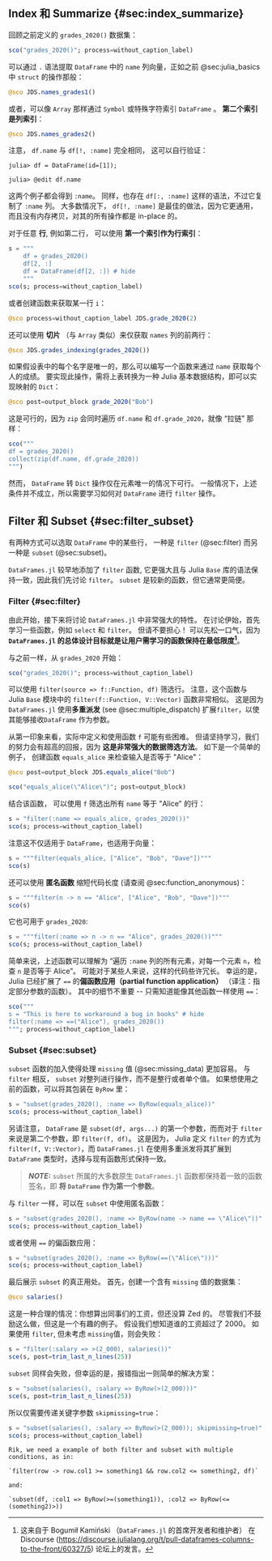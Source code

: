 ## Index 和 Summarize {#sec:index_summarize}

回顾之前定义的 `grades_2020()` 数据集：

```jl
sco("grades_2020()"; process=without_caption_label)
```

可以通过 `.` 语法提取 `DataFrame` 中的 `name` 列向量，正如之前 @sec:julia_basics 中 `struct` 的操作那般：

```jl
@sco JDS.names_grades1()
```

或者，可以像 `Array` 那样通过 `Symbol` 或特殊字符索引 `DataFrame` 。
**第二个索引是列索引**：

```jl
@sco JDS.names_grades2()
```

注意， `df.name` 与 `df[!, :name]` 完全相同， 这可以自行验证：

```
julia> df = DataFrame(id=[1]);

julia> @edit df.name
```

这两个例子都会得到 `:name`。
同样，也存在 `df[:, :name]` 这样的语法，不过它复制了 `:name` 列。
大多数情况下， `df[!, :name]` 是最佳的做法，因为它更通用，而且没有内存拷贝，对其的所有操作都是 in-place 的。


对于任意 **行**, 例如第二行， 可以使用 **第一个索引作为行索引**：

```jl
s = """
    df = grades_2020()
    df[2, :]
    df = DataFrame(df[2, :]) # hide
    """
sco(s; process=without_caption_label)
```

或者创建函数来获取某一行 `i`：

```jl
@sco process=without_caption_label JDS.grade_2020(2)
```

还可以使用 **切片** （与 `Array` 类似）来仅获取 `names` 列的前两行：

```jl
@sco JDS.grades_indexing(grades_2020())
```

如果假设表中的每个名字是唯一的，那么可以编写一个函数来通过 `name` 获取每个人的成绩。
要实现此操作，需将上表转换为一种 Julia 基本数据结构，即可以实现映射的 `Dict`：

```jl
@sco post=output_block grade_2020("Bob")
```

这是可行的，因为 `zip` 会同时遍历 `df.name` 和 `df.grade_2020`，就像 “拉链” 那样：

```jl
sco("""
df = grades_2020()
collect(zip(df.name, df.grade_2020))
""")
```

然而， `DataFrame` 转 `Dict` 操作仅在元素唯一的情况下可行。
一般情况下，上述条件并不成立，所以需要学习如何对 `DataFrame` 进行 `filter` 操作。

## Filter 和 Subset {#sec:filter_subset}

有两种方式可以选取 `DataFrame` 中的某些行， 一种是 `filter` (@sec:filter) 而另一种是 `subset` (@sec:subset)。

`DataFrames.jl` 较早地添加了 `filter` 函数, 它更强大且与 Julia `Base` 库的语法保持一致，因此我们先讨论 `filter`。
`subset` 是较新的函数，但它通常更简便。

### Filter {#sec:filter}

由此开始，接下来将讨论 `DataFrames.jl` 中非常强大的特性。
在讨论伊始，首先学习一些函数，例如 `select` 和 `filter`。
但请不要担心！
可以先松一口气，因为 **`DataFrames.jl` 的总体设计目标就是让用户需学习的函数保持在最低限度[^verbs]**。

[^verbs]: 这来自于 Bogumił Kamiński （`DataFrames.jl` 的首席开发者和维护者） 在 Discourse (<https://discourse.julialang.org/t/pull-dataframes-columns-to-the-front/60327/5>) 论坛上的发言。

与之前一样，从 `grades_2020` 开始：

```jl
sco("grades_2020()"; process=without_caption_label)
```

可以使用 `filter(source => f::Function, df)` 筛选行。
注意，这个函数与 Julia `Base` 模块中的 `filter(f::Function, V::Vector)` 函数非常相似。
这是因为 `DataFrames.jl` 使用**多重派发** (see @sec:multiple_dispatch) 扩展`filter`，以使其能够接收`DataFrame` 作为参数。

从第一印象来看，实际中定义和使用函数 `f` 可能有些困难。
但请坚持学习，我们的努力会有超高的回报，因为 **这是非常强大的数据筛选方法**。
如下是一个简单的例子， 创建函数 `equals_alice` 来检查输入是否等于 "Alice"：

```jl
@sco post=output_block JDS.equals_alice("Bob")
```

```jl
sco("equals_alice(\"Alice\")"; post=output_block)
```

结合该函数， 可以使用 `f` 筛选出所有 `name` 等于 "Alice" 的行：

```jl
s = "filter(:name => equals_alice, grades_2020())"
sco(s; process=without_caption_label)
```

注意这不仅适用于 `DataFrame`，也适用于向量：

```jl
s = """filter(equals_alice, ["Alice", "Bob", "Dave"])"""
sco(s)
```

还可以使用 **匿名函数** 缩短代码长度 (请查阅 @sec:function_anonymous)：

```jl
s = """filter(n -> n == "Alice", ["Alice", "Bob", "Dave"])"""
sco(s)
```

它也可用于 `grades_2020`:

```jl
s = """filter(:name => n -> n == "Alice", grades_2020())"""
sco(s; process=without_caption_label)
```

简单来说，上述函数可以理解为 “遍历 `:name` 列的所有元素，对每一个元素 `n`，检查 `n` 是否等于 Alice”。
可能对于某些人来说，这样的代码些许冗长。
幸运的是，Julia 已经扩展了 `==` 的**偏函数应用（partial function application）** （译注：指定部分参数的函数）。
其中的细节不重要 -- 只需知道能像其他函数一样使用 `==`：

```jl
sco("""
s = "This is here to workaround a bug in books" # hide
filter(:name => ==("Alice"), grades_2020())
"""; process=without_caption_label)
```

### Subset {#sec:subset}

`subset` 函数的加入使得处理 `missing` 值 (@sec:missing_data) 更加容易。
与 `filter` 相反， `subset` 对整列进行操作，而不是整行或者单个值。
如果想使用之前的函数，可以将其包装在 `ByRow` 里：

```jl
s = "subset(grades_2020(), :name => ByRow(equals_alice))"
sco(s; process=without_caption_label)
```

另请注意， `DataFrame` 是 `subset(df, args...)` 的第一个参数，而而对于 `filter` 来说是第二个参数，即 `filter(f, df)`。
这是因为， Julia 定义 `filter` 的方式为 `filter(f, V::Vector)`，而 `DataFrames.jl` 在使用多重派发将其扩展到 `DataFrame` 类型时，选择与现有函数形式保持一致。

> **_NOTE:_**
> `subset` 所属的大多数原生 `DataFrames.jl` 函数都保持着一致的函数签名，即 **将 `DataFrame` 作为第一个参数**。

与 `filter` 一样，可以在 `subset` 中使用匿名函数：

```jl
s = "subset(grades_2020(), :name => ByRow(name -> name == \"Alice\"))"
sco(s; process=without_caption_label)
```

或者使用 `==` 的偏函数应用：

```jl
s = "subset(grades_2020(), :name => ByRow(==(\"Alice\")))"
sco(s; process=without_caption_label)
```

最后展示 `subset` 的真正用处。
首先，创建一个含有 `missing` 值的数据集：

```jl
@sco salaries()
```

这是一种合理的情况：你想算出同事们的工资，但还没算 Zed 的。
尽管我们不鼓励这么做，但这是一个有趣的例子。
假设我们想知道谁的工资超过了 2000。
如果使用 `filter`, 但未考虑 `missing`值，则会失败：

```jl
s = "filter(:salary => >(2_000), salaries())"
sce(s, post=trim_last_n_lines(25))
```

`subset` 同样会失败，但幸运的是，报错指出一则简单的解决方案：

```jl
s = "subset(salaries(), :salary => ByRow(>(2_000)))"
sce(s, post=trim_last_n_lines(25))
```

所以仅需要传递关键字参数 `skipmissing=true`：

```jl
s = "subset(salaries(), :salary => ByRow(>(2_000)); skipmissing=true)"
sco(s; process=without_caption_label)
```

```{=comment}
Rik, we need a example of both filter and subset with multiple conditions, as in:

`filter(row -> row.col1 >= something1 && row.col2 <= something2, df)`

and:

`subset(df, :col1 => ByRow(>=(something1)), :col2 => ByRow(<=(something2)>))
```
